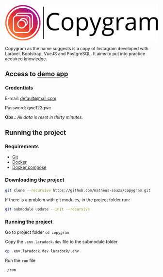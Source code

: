 ![Copygram](images/logo_readme.png)

Copygram as the name suggests is a copy of Instagram developed with Laravel, Bootstrap, VueJS and PostgreSQL. It aims to put into practice acquired knowledge.

## Access to [demo app](http://copygram.herokuapp.com/)
### Credentials

E-mail: default@mail.com

Password: qwe123qwe

**Obs.**: *All data is reset in thirty minutes.*

## Running the project
### Requirements
- [Git](https://git-scm.com/)
- [Docker](https://www.docker.com/)
- [Docker compose](https://docs.docker.com/compose/)

### Downloading the project
```bash
git clone --recursive https://github.com/matheus-souza/copygram.git
```

If there is a problem with git modules, in the project folder run:
```bash
git submodule update --init --recursive
```

### Running the project
Go to project folder ```cd copygram```

Copy the ```.env.laradock.dev``` file to the submodule folder
```bash
cp .env.laradock.dev laradock/.env
```

Run the ```run``` file
```bash
./run
```
